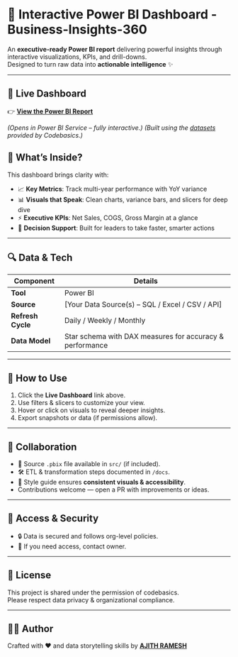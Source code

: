 # 🌟 Interactive Power BI Dashboard - Business-Insights-360


An **executive-ready Power BI report** delivering powerful insights through interactive visualizations, KPIs, and drill-downs.  
Designed to turn raw data into **actionable intelligence** ✨

---

## 🔗 Live Dashboard  

👉 [**View the Power BI Report**](https://app.powerbi.com/view?r=eyJrIjoiNWU0M2Q5YTQtM2ZjNS00NmU0LTg1MzMtNzBhNjYxMzMzZDk1IiwidCI6ImM2ZTU0OWIzLTVmNDUtNDAzMi1hYWU5LWQ0MjQ0ZGM1YjJjNCJ9&pageName=ReportSection0e765c0061580b067c73)  

*(Opens in Power BI Service – fully interactive.)*
*(Built using the [datasets](https://drive.google.com/drive/folders/1Wlr4IQ2pHFuXERYyFYWDrjTL9NLhhrT3?usp=drive_link) provided by Codebasics.)*  


## 🧭 What’s Inside?

This dashboard brings clarity with:

- 📈 **Key Metrics**: Track multi-year performance with YoY variance  
- 📊 **Visuals that Speak**: Clean charts, variance bars, and slicers for deep dive  
- ⚡ **Executive KPIs**: Net Sales, COGS, Gross Margin at a glance  
- 🎯 **Decision Support**: Built for leaders to take faster, smarter actions  

---

## 🔍 Data & Tech

| Component        | Details                                                  |
|------------------|----------------------------------------------------------|
| **Tool**         | Power BI                                                 |
| **Source**       | [Your Data Source(s) – SQL / Excel / CSV / API]          |
| **Refresh Cycle**| Daily / Weekly / Monthly                                 |
| **Data Model**   | Star schema with DAX measures for accuracy & performance |

---

## 🚀 How to Use

1. Click the **Live Dashboard** link above.  
2. Use filters & slicers to customize your view.  
3. Hover or click on visuals to reveal deeper insights.  
4. Export snapshots or data (if permissions allow).  

---

## 🤝 Collaboration

- 📂 Source `.pbix` file available in `src/` (if included).  
- 🛠️ ETL & transformation steps documented in `/docs`.  
- 🌈 Style guide ensures **consistent visuals & accessibility**.  
- Contributions welcome — open a PR with improvements or ideas.  

---

## 🔐 Access & Security

- 🔒 Data is secured and follows org-level policies.  
- 📢 If you need access, contact owner.  
 

---

## 📜 License

This project is shared under the permission of codebasics.  
Please respect data privacy & organizational compliance.  

---

## 👨‍💻 Author

Crafted with ❤️ and data storytelling skills by **[AJITH RAMESH](https://ajith-data-analyst.github.io/Portfolio/home.html)**  



